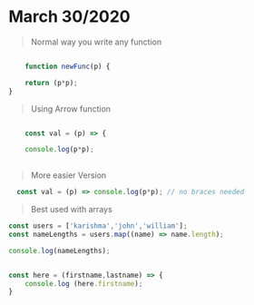 
# March 30/2020

> Normal way you write any function



```javascript

    function newFunc(p) {

    return (p*p);
}
```

> Using Arrow function

```javascript

    const val = (p) => {

    console.log(p*p);
    
```



> More easier Version

```javascript
  const val = (p) => console.log(p*p); // no braces needed

  ```

>Best  used with arrays

```javascript  
const users = ['karishma','john','william'];
const nameLengths = users.map((name) => name.length);

console.log(nameLengths);


const here = (firstname,lastname) => {
    console.log (here.firstname);
}
```